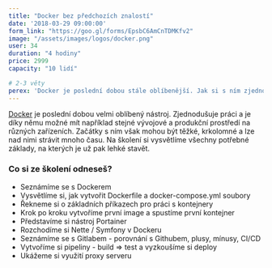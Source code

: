 ```yaml
---
title: "Docker bez předchozích znalostí"
date: '2018-03-29 09:00:00'
form_link: "https://goo.gl/forms/EpsbC6AmCnTDMKfv2"
image: "/assets/images/logos/docker.png"
user: 34
duration: "4 hodiny"
price: 2999
capacity: "10 lidí"

# 2-3 věty
perex: 'Docker je poslední dobou stále oblíbenější. Jak si s ním zjednodušit práci a hlavně překonat těžké začátky? To se dovíte na mém školení.'
---
```


<a href="https://www.docker.com/" target="blank" rel="noopener">Docker</a> je poslední dobou velmi oblíbený nástroj. Zjednodušuje práci a je díky němu možné mít například stejné vývojové a produkční prostředí na různých zařízeních. Začátky s ním však mohou být těžké, krkolomné a lze nad nimi strávit mnoho času. Na školení si vysvětlíme všechny potřebné základy, na kterých je už pak lehké stavět.</p>

### Co si ze školení odneseš?

- Seznámíme se s Dockerem
- Vysvětlíme si, jak vytvořit Dockerfile a docker-compose.yml soubory
- Řekneme si o základních příkazech pro práci s kontejnery
- Krok po kroku vytvoříme první image a spustíme první kontejner
- Představíme si nástroj Portainer
- Rozchodíme si Nette / Symfony v Dockeru
- Seznámíme se s Gitlabem - porovnání s Githubem, plusy, mínusy, CI/CD
- Vytvoříme si pipeliny - build => test a vyzkoušíme si deploy
- Ukážeme si využití proxy serveru
